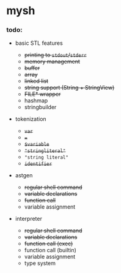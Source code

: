# mysh

### todo:

* basic STL features
  * ~~printing to `stdout`/`stderr`~~
  * ~~memory management~~
  * ~~buffer~~
  * ~~array~~
  * ~~linked list~~
  * ~~string support (String + StringView)~~
  * ~~FILE* wrapper~~
  * hashmap
  * stringbuilder

* tokenization
  * ~~`var`~~
  * ~~`=`~~
  * ~~`$variable`~~
  * ~~`"stringliteral"`~~
  * `"string literal"`
  * ~~`identifier`~~

* astgen
  * ~~regular shell command~~
  * ~~variable declarations~~
  * ~~function call~~
  * variable assignment

* interpreter
  * ~~regular shell command~~
  * ~~variable declarations~~
  * ~~function call (exec)~~
  * function call (builtin)
  * variable assignment
  * type system

